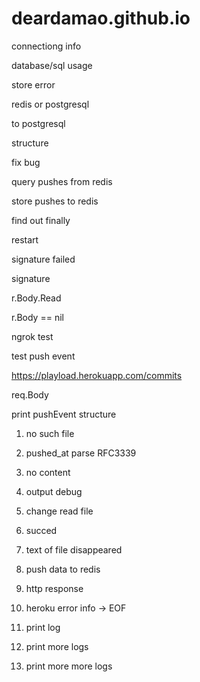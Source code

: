 # deardamao.github.io

connectiong info

database/sql usage

store error


redis or postgresql

to postgresql

structure

fix bug

query pushes from redis

store pushes to redis

find out finally

restart

signature failed

signature

r.Body.Read

r.Body == nil

ngrok test

test push event

https://playload.herokuapp.com/commits

req.Body

print pushEvent structure

1. no such file

2. pushed_at parse RFC3339

3. no content

4. output debug

5. change read file

6. succed

7. text of file disappeared

8. push data to redis

9. http response

10. heroku error info -> EOF

11. print log

12. print more logs

13. print more more logs


